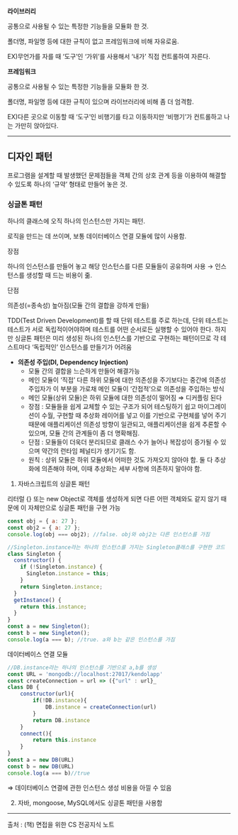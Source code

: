 **라이브러리**

공통으로 사용될 수 있는 특정한 기능들을 모듈화 한 것.

폴더명, 파일명 등에 대한 규칙이 없고 프레임워크에 비해 자유로움.

EX)무언가를 자를 때 ‘도구’인 ‘가위’를 사용해서 ‘내가’ 직접 컨트롤하여 자른다.

**프레임워크**

공통으로 사용될 수 있는 특정한 기능들을 모듈화 한 것.

폴더명, 파일명 등에 대한 규칙이 있으며 라이브러리에 비해 좀 더 엄격함.

EX)다른 곳으로 이동할 때 ‘도구’인 비행기를 타고 이동하지만 ‘비행기’가 컨트롤하고 나는 가만히 앉아있다.

---

## 디자인 패턴

프로그램을 설계할 때 발생했던 문제점들을 객체 간의 상호 관계 등을 이용하여 해결할 수 있도록 하나의 ‘규약’ 형태로 만들어 놓은 것.

### 싱글톤 패턴

하나의 클래스에 오직 하나의 인스턴스만 가지는 패턴.

로직을 만드는 데 쓰이며, 보통 데이터베이스 연결 모듈에 많이 사용함.

장점

하나의 인스턴스를 만들어 놓고 해당 인스턴스를 다른 모듈들이 공유하며 사용
→ 인스턴스를 생성할 때 드는 비용이 줆.

단점

의존성(=종속성) 높아짐(모듈 간의 결합을 강하게 만듦)

TDD(Test Driven Development)를 할 때 단위 테스트를 주로 하는데, 단위 테스트는 테스트가 서로 독립적이어야하며 테스트를 어떤 순서로든 실행할 수 있어야 한다. 하지만 싱글톤 패턴은 미리 생성된 하나의 인스턴스를 기반으로 구현하는 패턴이므로 각 테스트마다 ‘독립적인’ 인스턴스를 만들기가 어려움

- **의존성 주입(DI, Dependency Injection)**
  - 모듈 간의 결합을 느슨하게 만들어 해결가능
  - 메인 모듈이 ‘직접’ 다른 하위 모듈에 대한 의존성을 주기보다는
    중간에 의존성 주입자가 이 부분을 가로채 메인 모듈이 ‘간접적’으로 의존성을 주입하는 방식
  - 메인 모듈(상위 모듈)은 하위 모듈에 대한 의존성이 떨어짐 ⇒ 디커플링 된다
  - 장점 : 모듈들을 쉽게 교체할 수 있는 구조가 되어 테스팅하기 쉽고 마이그레이션이 수월, 구현할 때 추상화 레이어를 넣고 이를 기반으로 구현체를 넣어 주기 때문에 애플리케이션 의존성 방향이 일관되고, 애플리케이션을 쉽게 추론할 수 있으며, 모듈 간의 관계들이 좀 더 명확해짐.
  - 단점 : 모듈들이 더욱더 분리되므로 클래스 수가 늘어나 복잡성이 증가될 수 있으며 약간의 런타임 페널티가 생기기도 함.
  - 원칙 : 상위 모듈은 하위 모듈에서 어떠한 것도 가져오지 않아야 함. 둘 다 추상화에 의존해야 하며, 이때 추상화는 세부 사항에 의존하지 말아야 함.

1. 자바스크립트의 싱글톤 패턴

리터럴 {} 또는 new Object로 객체를 생성하게 되면 다른 어떤 객체와도 같지 않기 때문에 이 자체만으로 싱글톤 패턴을 구현 가능

```jsx
const obj = { a: 27 };
const obj2 = { a: 27 };
console.log(obj === obj2); //false. obj와 obj2는 다른 인스턴스를 가짐
```

```jsx
//Singleton.instance라는 하나의 인스턴스를 가지는 Singleton클래스를 구현한 코드
class Singleton {
  constructor() {
    if (!Singleton.instance) {
      Singleton.instance = this;
    }
    return Singleton.instance;
  }
  getInstance() {
    return this.instance;
  }
}
const a = new Singleton();
const b = new Singleton();
console.log(a === b); //true. a와 b는 같은 인스턴스를 가짐
```

데이터베이스 연결 모듈

```jsx
//DB.instance라는 하나의 인스턴스를 기반으로 a,b를 생성
const URL = 'mongodb://localhost:27017/kendolapp'
const createConnection = url => ({"url" : url}_
class DB {
	constructor(url){
		if(!DB.instance){
			DB.instance = createConnection(url)
		}
		return DB.instance
	}
	connect(){
		return this.instance
	}
}
const a = new DB(URL)
const b = new DB(URL)
console.log(a === b)//true
```

⇒ 데이터베이스 연결에 관한 인스턴스 생성 비용을 아낄 수 있음

2. 자바, mongoose, MySQL에서도 싱글톤 패턴을 사용함

---

출처 : (책) 면접을 위한 CS 전공지식 노트
